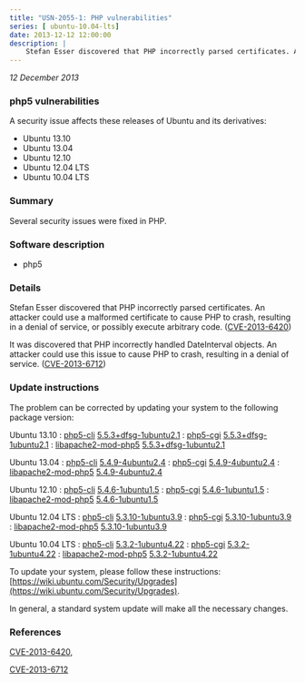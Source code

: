 ```yaml
---
title: "USN-2055-1: PHP vulnerabilities"
series: [ ubuntu-10.04-lts]
date: 2013-12-12 12:00:00
description: |
    Stefan Esser discovered that PHP incorrectly parsed certificates. An attacker could use a malformed certificate to cause PHP to crash, resulting in a denial of service, or possibly execute arbitrary code. ([CVE-2013-6420](http://people.ubuntu.com/~ubuntu-security/cve/CVE-2013-6420))
--- 
```

 
 

*12 December 2013*

### php5 vulnerabilities

A security issue affects these releases of Ubuntu and its derivatives:

* Ubuntu 13.10
* Ubuntu 13.04
* Ubuntu 12.10
* Ubuntu 12.04 LTS
* Ubuntu 10.04 LTS

### Summary

Several security issues were fixed in PHP. 

### Software description

* php5 

### Details

Stefan Esser discovered that PHP incorrectly parsed certificates. An attacker could use a malformed certificate to cause PHP to crash, resulting in a denial of service, or possibly execute arbitrary code. ([CVE-2013-6420](http://people.ubuntu.com/~ubuntu-security/cve/CVE-2013-6420))

It was discovered that PHP incorrectly handled DateInterval objects. An attacker could use this issue to cause PHP to crash, resulting in a denial of service. ([CVE-2013-6712](http://people.ubuntu.com/~ubuntu-security/cve/CVE-2013-6712)) 

### Update instructions

The problem can be corrected by updating your system to the following package version:

Ubuntu 13.10
 : [php5-cli](https://launchpad.net/ubuntu/+source/php5) <span> [5.5.3+dfsg-1ubuntu2.1](https://launchpad.net/ubuntu/+source/php5/5.5.3+dfsg-1ubuntu2.1) </span> 
 : [php5-cgi](https://launchpad.net/ubuntu/+source/php5) <span> [5.5.3+dfsg-1ubuntu2.1](https://launchpad.net/ubuntu/+source/php5/5.5.3+dfsg-1ubuntu2.1) </span> 
 : [libapache2-mod-php5](https://launchpad.net/ubuntu/+source/php5) <span> [5.5.3+dfsg-1ubuntu2.1](https://launchpad.net/ubuntu/+source/php5/5.5.3+dfsg-1ubuntu2.1) </span> 

Ubuntu 13.04
 : [php5-cli](https://launchpad.net/ubuntu/+source/php5) <span> [5.4.9-4ubuntu2.4](https://launchpad.net/ubuntu/+source/php5/5.4.9-4ubuntu2.4) </span> 
 : [php5-cgi](https://launchpad.net/ubuntu/+source/php5) <span> [5.4.9-4ubuntu2.4](https://launchpad.net/ubuntu/+source/php5/5.4.9-4ubuntu2.4) </span> 
 : [libapache2-mod-php5](https://launchpad.net/ubuntu/+source/php5) <span> [5.4.9-4ubuntu2.4](https://launchpad.net/ubuntu/+source/php5/5.4.9-4ubuntu2.4) </span> 

Ubuntu 12.10
 : [php5-cli](https://launchpad.net/ubuntu/+source/php5) <span> [5.4.6-1ubuntu1.5](https://launchpad.net/ubuntu/+source/php5/5.4.6-1ubuntu1.5) </span> 
 : [php5-cgi](https://launchpad.net/ubuntu/+source/php5) <span> [5.4.6-1ubuntu1.5](https://launchpad.net/ubuntu/+source/php5/5.4.6-1ubuntu1.5) </span> 
 : [libapache2-mod-php5](https://launchpad.net/ubuntu/+source/php5) <span> [5.4.6-1ubuntu1.5](https://launchpad.net/ubuntu/+source/php5/5.4.6-1ubuntu1.5) </span> 

Ubuntu 12.04 LTS
 : [php5-cli](https://launchpad.net/ubuntu/+source/php5) <span> [5.3.10-1ubuntu3.9](https://launchpad.net/ubuntu/+source/php5/5.3.10-1ubuntu3.9) </span> 
 : [php5-cgi](https://launchpad.net/ubuntu/+source/php5) <span> [5.3.10-1ubuntu3.9](https://launchpad.net/ubuntu/+source/php5/5.3.10-1ubuntu3.9) </span> 
 : [libapache2-mod-php5](https://launchpad.net/ubuntu/+source/php5) <span> [5.3.10-1ubuntu3.9](https://launchpad.net/ubuntu/+source/php5/5.3.10-1ubuntu3.9) </span> 

Ubuntu 10.04 LTS
 : [php5-cli](https://launchpad.net/ubuntu/+source/php5) <span> [5.3.2-1ubuntu4.22](https://launchpad.net/ubuntu/+source/php5/5.3.2-1ubuntu4.22) </span> 
 : [php5-cgi](https://launchpad.net/ubuntu/+source/php5) <span> [5.3.2-1ubuntu4.22](https://launchpad.net/ubuntu/+source/php5/5.3.2-1ubuntu4.22) </span> 
 : [libapache2-mod-php5](https://launchpad.net/ubuntu/+source/php5) <span> [5.3.2-1ubuntu4.22](https://launchpad.net/ubuntu/+source/php5/5.3.2-1ubuntu4.22) </span> 

To update your system, please follow these instructions: [https://wiki.ubuntu.com/Security/Upgrades](https://wiki.ubuntu.com/Security/Upgrades).

In general, a standard system update will make all the necessary changes. 

### References

 
 [CVE-2013-6420](http://people.ubuntu.com/~ubuntu-security/cve/CVE-2013-6420), 

 [CVE-2013-6712](http://people.ubuntu.com/~ubuntu-security/cve/CVE-2013-6712)
 

